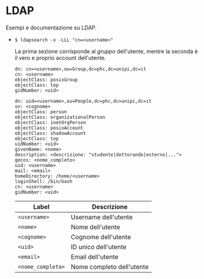 # LDAP

Esempi e documentazione su LDAP.

- `$ ldapsearch -x -LLL "cn=<username>"`
  
  La prima sezione corrisponde al _gruppo_ dell'utente, mentre la seconda è il vero e proprio account dell'utente. 
  
  ```
  dn: cn=<username>,ou=Group,dc=phc,dc=unipi,dc=it
  cn: <username>
  objectClass: posixGroup
  objectClass: top
  gidNumber: <uid>

  dn: uid=<username>,ou=People,dc=phc,dc=unipi,dc=it
  sn: <cognome>
  objectClass: person
  objectClass: organizationalPerson
  objectClass: inetOrgPerson
  objectClass: posixAccount
  objectClass: shadowAccount
  objectClass: top
  uidNumber: <uid>
  givenName: <nome>
  description: <descrizione: "studente|dottorando|esterno|...">
  gecos: <nome_completo>
  uid: <username>
  mail: <email>
  homeDirectory: /home/<username>
  loginShell: /bin/bash
  cn: <username>
  gidNumber: <uid>
  ```
  
  | Label | Descrizione |
  |-------|-------------|
  | `<username>` | Username dell'utente |
  | `<nome>` | Nome dell'utente |
  | `<cognome>` | Cognome dell'utente |
  | `<uid>` | ID unico dell'utente |
  | `<email>` | Email dell'utente |
  | `<nome_completo>` | Nome completo dell'utente |
  
  
